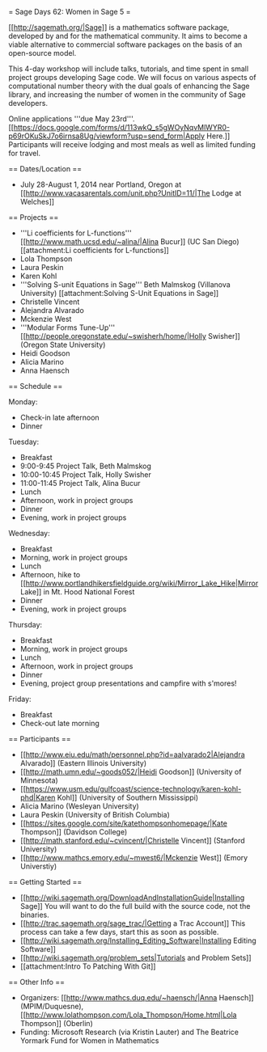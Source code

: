 = Sage Days 62: Women in Sage 5 =

[[http://sagemath.org/|Sage]] is a mathematics software package, developed by and for the mathematical community.  It aims to become a viable alternative to commercial software packages on the basis of an open-source model.

This 4-day workshop will include talks, tutorials, and time spent in small project groups developing Sage code. We will focus on various aspects of computational number theory with the dual goals of enhancing the Sage library, and increasing the number of women in the community of Sage developers.

Online applications '''due May 23rd'''. [[https://docs.google.com/forms/d/113wkQ_s5gWOyNqvMlWYR0-p69rOKuSkJ7o6irnsa8Ug/viewform?usp=send_form|Apply Here.]] Participants will receive lodging and most meals as well as limited funding for travel.   

== Dates/Location ==

 * July 28-August 1, 2014 near Portland, Oregon at [[http://www.vacasarentals.com/unit.php?UnitID=11/|The Lodge at Welches]]

== Projects ==

 * '''Li coefficients for L-functions''' [[http://www.math.ucsd.edu/~alina/|Alina Bucur]] (UC San Diego) [[attachment:Li coefficients for L-functions]]
  * Lola Thompson
  * Laura Peskin
  * Karen Kohl
 * '''Solving S-unit Equations in Sage''' Beth Malmskog (Villanova University) [[attachment:Solving S-Unit Equations in Sage]]
  * Christelle Vincent
  * Alejandra Alvarado
  * Mckenzie West
 * '''Modular Forms Tune-Up''' [[http://people.oregonstate.edu/~swisherh/home/|Holly Swisher]] (Oregon State University)
  * Heidi Goodson
  * Alicia Marino
  * Anna Haensch

== Schedule ==

Monday: 
 * Check-in late afternoon
 * Dinner

Tuesday: 
 * Breakfast
 * 9:00-9:45 Project Talk, Beth Malmskog
 * 10:00-10:45 Project Talk, Holly Swisher
 * 11:00-11:45 Project Talk, Alina Bucur
 * Lunch
 * Afternoon, work in project groups 
 * Dinner
 * Evening, work in project groups


Wednesday: 
 * Breakfast
 * Morning, work in project groups
 * Lunch
 * Afternoon, hike to [[http://www.portlandhikersfieldguide.org/wiki/Mirror_Lake_Hike|Mirror Lake]] in Mt. Hood National Forest
 * Dinner
 * Evening, work in project groups

Thursday: 
 * Breakfast
 * Morning, work in project groups
 * Lunch 
 * Afternoon, work in project groups
 * Dinner
 * Evening, project group presentations and campfire with s'mores!

Friday: 
 * Breakfast
 * Check-out late morning

== Participants ==
 * [[http://www.eiu.edu/math/personnel.php?id=aalvarado2|Alejandra Alvarado]] (Eastern Illinois University)
 * [[http://math.umn.edu/~goods052/|Heidi Goodson]] (University of Minnesota)
 * [[https://www.usm.edu/gulfcoast/science-technology/karen-kohl-phd|Karen Kohl]] (University of Southern Mississippi)
 * Alicia Marino (Wesleyan University)
 * Laura Peskin (University of British Columbia)
 * [[https://sites.google.com/site/katethompsonhomepage/|Kate Thompson]] (Davidson College)
 * [[http://math.stanford.edu/~cvincent/|Christelle Vincent]] (Stanford University)
 * [[http://www.mathcs.emory.edu/~mwest6/|Mckenzie West]] (Emory Universtiy)

== Getting Started ==
 * [[http://wiki.sagemath.org/DownloadAndInstallationGuide|Installing Sage]] You will want to do the full build with the source code, not the binaries. 
 * [[http://trac.sagemath.org/sage_trac/|Getting a Trac Account]] This process can take a few days, start this as soon as possible. 
 * [[http://wiki.sagemath.org/Installing_Editing_Software|Installing Editing Software]]
 * [[http://wiki.sagemath.org/problem_sets|Tutorials and Problem Sets]]
 * [[attachment:Intro To Patching With Git]]


== Other Info ==

 * Organizers: [[http://www.mathcs.duq.edu/~haensch/|Anna Haensch]] (MPIM/Duquesne), [[http://www.lolathompson.com/Lola_Thompson/Home.html|Lola Thompson]] (Oberlin) 
 * Funding: Microsoft Research  (via Kristin Lauter) and The Beatrice Yormark Fund for Women in Mathematics
